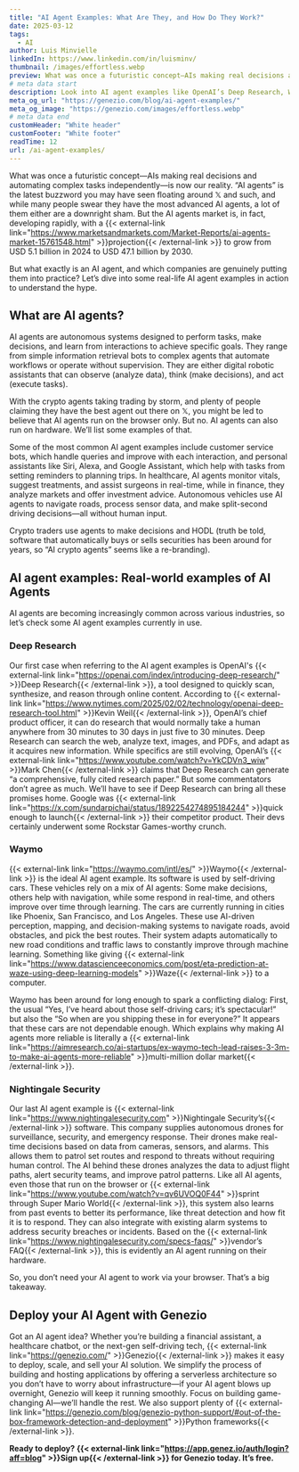 ```yaml
---
title: "AI Agent Examples: What Are They, and How Do They Work?"
date: 2025-03-12
tags:
  - AI
author: Luis Minvielle
linkedIn: https://www.linkedin.com/in/luisminv/
thumbnail: /images/effortless.webp
preview: What was once a futuristic concept—AIs making real decisions and automating complex tasks independently—is now our reality. “AI agents” is the latest buzzword you may have seen floating around 𝕏 and such, and while many people swear they have the most advanced AI agents, a lot of them either are a downright sham. But the AI agents market is, in fact, developing rapidly, with a projection to grow from USD 5.1 billion in 2024 to USD 47.1 billion by 2030.
# meta data start
description: Look into AI agent examples like OpenAI’s Deep Research, Waymo’s self-driving cars, and Nightingale’s security drones.
meta_og_url: "https://genezio.com/blog/ai-agent-examples/"
meta_og_image: "https://genezio.com/images/effortless.webp"
# meta data end
customHeader: "White header"
customFooter: "White footer"
readTime: 12
url: /ai-agent-examples/
---
```


What was once a futuristic concept—AIs making real decisions and automating complex tasks independently—is now our reality. “AI agents” is the latest buzzword you may have seen floating around 𝕏 and such, and while many people swear they have the most advanced AI agents, a lot of them either are a downright sham. But the AI agents market is, in fact, developing rapidly, with a {{< external-link link="https://www.marketsandmarkets.com/Market-Reports/ai-agents-market-15761548.html" >}}projection{{< /external-link >}} to grow from USD 5.1 billion in 2024 to USD 47.1 billion by 2030.

But what exactly is an AI agent, and which companies are genuinely putting them into practice? Let’s dive into some real-life AI agent examples in action to understand the hype.

## What are AI agents?

AI agents are autonomous systems designed to perform tasks, make decisions, and learn from interactions to achieve specific goals. They range from simple information retrieval bots to complex agents that automate workflows or operate without supervision. They are either digital robotic assistants that can observe (analyze data), think (make decisions), and act (execute tasks).

With the crypto agents taking trading by storm, and plenty of people claiming they have the best agent out there on 𝕏, you might be led to believe that AI agents run on the browser only. But no. AI agents can also run on hardware. We’ll list some examples of that.

Some of the most common AI agent examples include customer service bots, which handle queries and improve with each interaction, and personal assistants like Siri, Alexa, and Google Assistant, which help with tasks from setting reminders to planning trips. In healthcare, AI agents monitor vitals, suggest treatments, and assist surgeons in real-time, while in finance, they analyze markets and offer investment advice. Autonomous vehicles use AI agents to navigate roads, process sensor data, and make split-second driving decisions—all without human input.

Crypto traders use agents to make decisions and HODL (truth be told, software that automatically buys or sells securities has been around for years, so “AI crypto agents” seems like a re-branding).

## AI agent examples: Real-world examples of AI Agents

AI agents are becoming increasingly common across various industries, so let’s check some AI agent examples currently in use.

### Deep Research

Our first case when referring to the AI agent examples is OpenAI's {{< external-link link="https://openai.com/index/introducing-deep-research/" >}}Deep Research{{< /external-link >}}, a tool designed to quickly scan, synthesize, and reason through online content. According to {{< external-link link="https://www.nytimes.com/2025/02/02/technology/openai-deep-research-tool.html" >}}Kevin Weil{{< /external-link >}}, OpenAI’s chief product officer, it can do research that would normally take a human anywhere from 30 minutes to 30 days in just five to 30 minutes. Deep Research can search the web, analyze text, images, and PDFs, and adapt as it acquires new information. While specifics are still evolving, OpenAI’s {{< external-link link="https://www.youtube.com/watch?v=YkCDVn3_wiw" >}}Mark Chen{{< /external-link >}} claims that Deep Research can generate “a comprehensive, fully cited research paper.” But some commentators don’t agree as much. We’ll have to see if Deep Research can bring all these promises home. Google was {{< external-link link="https://x.com/sundarpichai/status/1892254274895184244" >}}quick enough to launch{{< /external-link >}} their competitor product. Their devs certainly underwent some Rockstar Games-worthy crunch.

### Waymo

{{< external-link link="https://waymo.com/intl/es/" >}}Waymo{{< /external-link >}} is the ideal AI agent example. Its software is used by self-driving cars. These vehicles rely on a mix of AI agents: Some make decisions, others help with navigation, while some respond in real-time, and others improve over time through learning. The cars are currently running in cities like Phoenix, San Francisco, and Los Angeles. These use AI-driven perception, mapping, and decision-making systems to navigate roads, avoid obstacles, and pick the best routes. Their system adapts automatically to new road conditions and traffic laws to constantly improve through machine learning. Something like giving {{< external-link link="https://www.datascienceeconomics.com/post/eta-prediction-at-waze-using-deep-learning-models" >}}Waze{{< /external-link >}} to a computer.

Waymo has been around for long enough to spark a conflicting dialog: First, the usual “Yes, I’ve heard about those self-driving cars; it’s spectacular!” but also the “So when are you shipping these in for everyone?” It appears that these cars are not dependable enough. Which explains why making AI agents more reliable is literally a {{< external-link link="https://aimresearch.co/ai-startups/ex-waymo-tech-lead-raises-3-3m-to-make-ai-agents-more-reliable" >}}multi-million dollar market{{< /external-link >}}.

### Nightingale Security

Our last AI agent example is {{< external-link link="https://www.nightingalesecurity.com" >}}Nightingale Security’s{{< /external-link >}} software. This company supplies autonomous drones for surveillance, security, and emergency response. Their drones make real-time decisions based on data from cameras, sensors, and alarms. This allows them to patrol set routes and respond to threats without requiring human control. The AI behind these drones analyzes the data to adjust flight paths, alert security teams, and improve patrol patterns. Like all AI agents, even those that run on the browser or {{< external-link link="https://www.youtube.com/watch?v=qv6UVOQ0F44" >}}sprint through Super Mario World{{< /external-link >}}, this system also learns from past events to better its performance, like threat detection and how fit it is to respond. They can also integrate with existing alarm systems to address security breaches or incidents. Based on the {{< external-link link="https://www.nightingalesecurity.com/specs-faqs/" >}}vendor’s FAQ{{< /external-link >}}, this is evidently an AI agent running on their hardware.

So, you don’t need your AI agent to work via your browser. That’s a big takeaway.

## Deploy your AI Agent with Genezio

Got an AI agent idea? Whether you’re building a financial assistant, a healthcare chatbot, or the next-gen self-driving tech, {{< external-link link="https://genezio.com/" >}}Genezio{{< /external-link >}} makes it easy to deploy, scale, and sell your AI solution. We simplify the process of building and hosting applications by offering a serverless architecture so you don’t have to worry about infrastructure—if your AI agent blows up overnight, Genezio will keep it running smoothly. Focus on building game-changing AI—we’ll handle the rest. We also support plenty of {{< external-link link="https://genezio.com/blog/genezio-python-support/#out-of-the-box-framework-detection-and-deployment" >}}Python frameworks{{< /external-link >}}.

**Ready to deploy? {{< external-link link="https://app.genez.io/auth/login?aff=blog" >}}Sign up{{< /external-link >}} for Genezio today. It’s free.**

